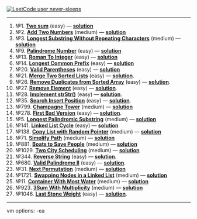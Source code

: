 [![LeetCode user never-sleeps](https://img.shields.io/badge/dynamic/json?style=for-the-badge&labelColor=black&color=%23ffa116&label=Solved&query=solved&url=https%3A%2F%2Fleetcode-badge.vercel.app%2Fapi%2Fusers%2Fnever-sleeps&logo=leetcode&logoColor=yellow)](https://leetcode.com/never-sleeps/)

--------------------------------------------------------

1. №1. **[Two sum](https://leetcode.com/problems/two-sum/)** (easy) — **[solution](https://github.com/never-sleeps/leetcode/blob/master/src/main/java/com/leetcode/Two_Sum/Solution.java)**  
2. №2. **[Add Two Numbers](https://leetcode.com/problems/add-two-numbers/)** (medium) — **[solution](https://github.com/never-sleeps/leetcode/blob/master/src/main/java/com/leetcode/Add_Two_Numbers/Solution.java)**  
3. №3. **[Longest Substring Without Repeating Characters](https://leetcode.com/problems/longest-substring-without-repeating-characters/)** (medium) — **[solution](https://github.com/never-sleeps/leetcode/blob/master/src/main/java/com/leetcode/Longest_Substring_Without_Repeating_Characters/Solution.java)**  
4. №9. **[Palindrome Number](https://leetcode.com/problems/palindrome-number/)** (easy) — **[solution](https://github.com/never-sleeps/leetcode/blob/master/src/main/java/com/leetcode/Palindrome_Number/Solution.java)**  
5. №13. **[Roman To Integer](https://leetcode.com/problems/roman-to-integer/)** (easy) — **[solution](https://github.com/never-sleeps/leetcode/blob/master/src/main/java/com/leetcode/Roman_to_Integer/Solution.java)**  
6. №14. **[Longest Common Prefix](https://leetcode.com/problems/longest-common-prefix/)** (easy) — **[solution](https://github.com/never-sleeps/leetcode/blob/master/src/main/java/com/leetcode/Longest_Common_Prefix/Solution.java)**  
7. №20. **[Valid Parentheses](https://leetcode.com/problems/valid-parentheses/)** (easy) — **[solution](https://github.com/never-sleeps/leetcode/blob/master/src/main/java/com/leetcode/Valid_Parentheses/Solution.java)**  
8. №21. **[Merge Two Sorted Lists](https://leetcode.com/problems/merge-two-sorted-lists/)** (easy) — **[solution](https://github.com/never-sleeps/leetcode/blob/master/src/main/java/com/leetcode/Merge_Two_Sorted_Lists/Solution.java)**.  
9. №26. **[Remove Duplicates from Sorted Array](https://leetcode.com/problems/remove-duplicates-from-sorted-array/)** (easy) — **[solution](https://github.com/never-sleeps/leetcode/blob/master/src/main/java/com/leetcode/Remove_Duplicates_from_Sorted_Array/Solution.java)**.  
10. №27. **[Remove Element](https://leetcode.com/problems/remove-element/)** (easy) — **[solution](https://github.com/never-sleeps/leetcode/blob/master/src/main/java/com/leetcode/Remove_Element/Solution.java)**.  
11. №28. **[Implement strStr()](https://leetcode.com/problems/implement-strstr/)** (easy) — **[solution](https://github.com/never-sleeps/leetcode/blob/master/src/main/java/com/leetcode/Implement_strStr/Solution.java)**.  
12. №35. **[Search Insert Position](https://leetcode.com/problems/search-insert-position/)** (easy) — **[solution](https://github.com/never-sleeps/leetcode/blob/master/src/main/java/com/leetcode/Search_Insert_Position/Solution.java)**.  
13. №799. **[Champagne Tower](https://leetcode.com/problems/champagne-tower/)** (medium) — **[solution](https://github.com/never-sleeps/leetcode/tree/master/src/main/java/com/leetcode/Champagne_Tower)**  
14. №278. **[First Bad Version](https://leetcode.com/problems/first-bad-version/)** (easy) — **[solution](https://github.com/never-sleeps/leetcode/blob/master/src/main/java/com/leetcode/First_Bad_Version/Solution.java)**.
15. №5. **[Longest Palindromic Substring](https://leetcode.com/problems/longest-palindromic-substring/)** (medium) — **[solution](https://github.com/never-sleeps/leetcode/blob/master/src/main/java/com/leetcode/Longest_Palindromic_Substring/Solution.java)**
16. №141. **[Linked List Cycle](https://leetcode.com/problems/linked-list-cycle/)** (easy) — **[solution](https://github.com/never-sleeps/leetcode/blob/master/src/main/java/com/leetcode/Linked_List_Cycle/Solution.java)**
17. №138. **[Copy List with Random Pointer](https://leetcode.com/problems/copy-list-with-random-pointer/)** (medium) — **[solution](https://github.com/never-sleeps/leetcode/blob/master/src/main/java/com/leetcode/Copy_List_with_Random_Pointer/Solution.java)**
18. №71. **[Simplify Path](https://leetcode.com/problems/simplify-path/)** (medium) — **[solution](https://github.com/never-sleeps/leetcode/blob/master/src/main/java/com/leetcode/Simplify_Path/Solution.java)**
19. №881. **[Boats to Save People](https://leetcode.com/problems/boats-to-save-people/)** (medium) — **[solution](https://github.com/never-sleeps/leetcode/blob/master/src/main/java/com/leetcode/Boats_to_Save_People/Solution.java)**
20. №1029. **[Two City Scheduling](https://leetcode.com/problems/two-city-scheduling/)** (medium) — **[solution](https://github.com/never-sleeps/leetcode/blob/master/src/main/java/com/leetcode/Two_City_Scheduling/Solution.java)**
21. №344. **[Reverse String](https://leetcode.com/problems/reverse-string/)** (easy) — **[solution](https://github.com/never-sleeps/leetcode/blob/master/src/main/java/com/leetcode/Reverse_String/Solution.java)**.
22. №680. **[Valid Palindrome II](https://leetcode.com/problems/valid-palindrome-ii/)** (easy) — **[solution](https://github.com/never-sleeps/leetcode/blob/master/src/main/java/com/leetcode/Valid_Palindrome_II/Solution.java)**.
23. №31. **[Next Permutation](https://leetcode.com/problems/next-permutation/)** (medium) — **[solution](https://github.com/never-sleeps/leetcode/blob/master/src/main/java/com/leetcode/Next_Permutation/Solution.java)**
24. №1721. **[Swapping Nodes in a Linked List](https://leetcode.com/problems/swapping-nodes-in-a-linked-list/)** (medium) — **[solution](https://github.com/never-sleeps/leetcode/blob/master/src/main/java/com/leetcode/Swapping_Nodes_in_a_Linked_List/Solution.java)**
25. №11. **[Container With Most Water](https://leetcode.com/problems/container-with-most-water/)** (medium) — **[solution](https://github.com/never-sleeps/leetcode/blob/master/src/main/java/com/leetcode/Container_With_Most_Water/Solution.java)**
26. №923. **[3Sum With Multiplicity](https://leetcode.com/problems/3sum-with-multiplicity/)** (medium) — **[solution](https://github.com/never-sleeps/leetcode/blob/master/src/main/java/com/leetcode/n_3Sum_With_Multiplicity/Solution.java)**
27. №1046. **[Last Stone Weight](https://leetcode.com/problems/last-stone-weight/)** (easy) — **[solution](https://github.com/never-sleeps/leetcode/blob/master/src/main/java/com/leetcode/Last_Stone_Weight/Solution.java)**.



--------------------------------------------------------------------------------
vm options: -ea

